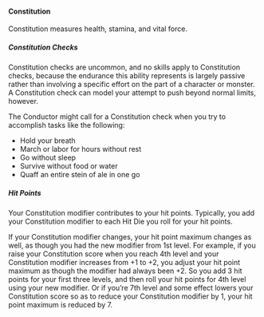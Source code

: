 #### Constitution

Constitution measures health, stamina, and vital force.

##### Constitution Checks

Constitution checks are uncommon, and no skills apply to Constitution checks, because the endurance this ability represents is largely passive rather than involving a specific effort on the part of a character or monster.
A Constitution check can model your attempt to push beyond normal limits, however.

The Conductor might call for a Constitution check when you try to accomplish tasks like the following:

- Hold your breath
- March or labor for hours without rest
- Go without sleep
- Survive without food or water
- Quaff an entire stein of ale in one go

##### Hit Points

Your Constitution modifier contributes to your hit points.
Typically, you add your Constitution modifier to each Hit Die you roll for your hit points.

If your Constitution modifier changes, your hit point maximum changes as well, as though you had the new modifier from 1st level.
For example, if you raise your Constitution score when you reach 4th level and your Constitution modifier increases from +1 to +2, you adjust your hit point maximum as though the modifier had always been +2.
So you add 3 hit points for your first three levels, and then roll your hit points for 4th level using your new modifier.
Or if you’re 7th level and some effect lowers your Constitution score so as to reduce your Constitution modifier by 1, your hit point maximum is reduced by 7.
